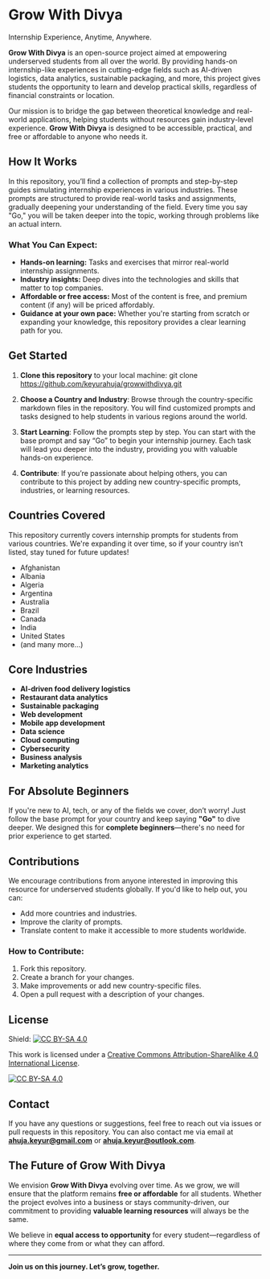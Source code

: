 # Grow With Divya
Internship Experience, Anytime, Anywhere.

**Grow With Divya** is an open-source project aimed at empowering underserved students from all over the world. By providing hands-on internship-like experiences in cutting-edge fields such as AI-driven logistics, data analytics, sustainable packaging, and more, this project gives students the opportunity to learn and develop practical skills, regardless of financial constraints or location.

Our mission is to bridge the gap between theoretical knowledge and real-world applications, helping students without resources gain industry-level experience. **Grow With Divya** is designed to be accessible, practical, and free or affordable to anyone who needs it.

## How It Works

In this repository, you’ll find a collection of prompts and step-by-step guides simulating internship experiences in various industries. These prompts are structured to provide real-world tasks and assignments, gradually deepening your understanding of the field. Every time you say "Go," you will be taken deeper into the topic, working through problems like an actual intern.

### What You Can Expect:
- **Hands-on learning:** Tasks and exercises that mirror real-world internship assignments.
- **Industry insights:** Deep dives into the technologies and skills that matter to top companies.
- **Affordable or free access:** Most of the content is free, and premium content (if any) will be priced affordably.
- **Guidance at your own pace:** Whether you're starting from scratch or expanding your knowledge, this repository provides a clear learning path for you.

## Get Started

1. **Clone this repository** to your local machine:
git clone https://github.com/keyurahuja/growwithdivya.git


2. **Choose a Country and Industry**: 
Browse through the country-specific markdown files in the repository. You will find customized prompts and tasks designed to help students in various regions around the world.

3. **Start Learning**: 
Follow the prompts step by step. You can start with the base prompt and say “Go” to begin your internship journey. Each task will lead you deeper into the industry, providing you with valuable hands-on experience.

4. **Contribute**: 
If you’re passionate about helping others, you can contribute to this project by adding new country-specific prompts, industries, or learning resources.

## Countries Covered
This repository currently covers internship prompts for students from various countries. We're expanding it over time, so if your country isn’t listed, stay tuned for future updates!

- Afghanistan
- Albania
- Algeria
- Argentina
- Australia
- Brazil
- Canada
- India
- United States
- (and many more...)

## Core Industries
- **AI-driven food delivery logistics**
- **Restaurant data analytics**
- **Sustainable packaging**
- **Web development**
- **Mobile app development**
- **Data science**
- **Cloud computing**
- **Cybersecurity**
- **Business analysis**
- **Marketing analytics**

## For Absolute Beginners

If you're new to AI, tech, or any of the fields we cover, don’t worry! Just follow the base prompt for your country and keep saying **"Go"** to dive deeper. We designed this for **complete beginners**—there's no need for prior experience to get started.

## Contributions

We encourage contributions from anyone interested in improving this resource for underserved students globally. If you'd like to help out, you can:

- Add more countries and industries.
- Improve the clarity of prompts.
- Translate content to make it accessible to more students worldwide.

### How to Contribute:
1. Fork this repository.
2. Create a branch for your changes.
3. Make improvements or add new country-specific files.
4. Open a pull request with a description of your changes.

## License

Shield: [![CC BY-SA 4.0][cc-by-sa-shield]][cc-by-sa]

This work is licensed under a
[Creative Commons Attribution-ShareAlike 4.0 International License][cc-by-sa].

[![CC BY-SA 4.0][cc-by-sa-image]][cc-by-sa]

[cc-by-sa]: http://creativecommons.org/licenses/by-sa/4.0/
[cc-by-sa-image]: https://licensebuttons.net/l/by-sa/4.0/88x31.png
[cc-by-sa-shield]: https://img.shields.io/badge/License-CC%20BY--SA%204.0-lightgrey.svg

## Contact

If you have any questions or suggestions, feel free to reach out via issues or pull requests in this repository. You can also contact me via email at **ahuja.keyur@gmail.com** or **ahuja.keyur@outlook.com**.

## The Future of Grow With Divya

We envision **Grow With Divya** evolving over time. As we grow, we will ensure that the platform remains **free or affordable** for all students. Whether the project evolves into a business or stays community-driven, our commitment to providing **valuable learning resources** will always be the same.

We believe in **equal access to opportunity** for every student—regardless of where they come from or what they can afford.

---

**Join us on this journey. Let’s grow, together.**

